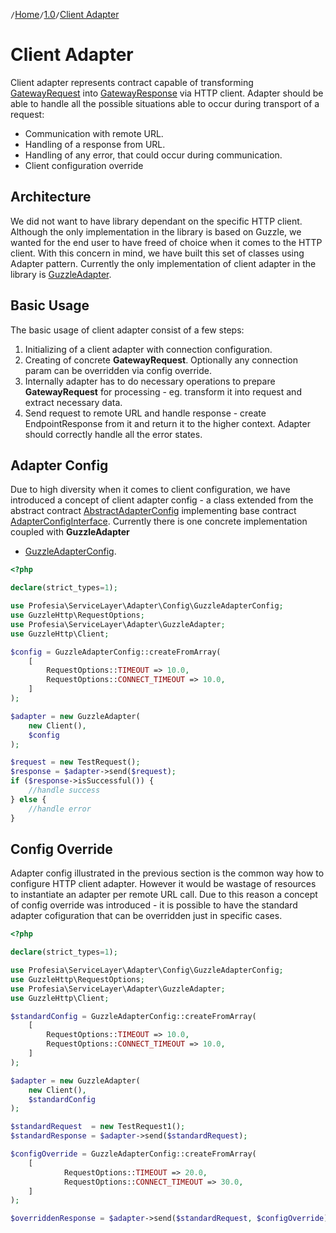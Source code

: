 `/`[Home](/service-layer)`/`[1.0](/service-layer/docs/1.0)`/`[Client Adapter](06-client-adapter.html)

# Client Adapter

Client adapter represents contract capable of
transforming [GatewayRequest](https://github.com/profesia/service-layer/blob/v0.9.0/src/Request/GatewayRequestInterface.php)
into [GatewayResponse](https://github.com/profesia/service-layer/blob/v0.9.0/src/Response/GatewayResponseInterface.php) via HTTP client.
Adapter should be able to handle all the possible situations able to occur during transport of a request:

* Communication with remote URL.
* Handling of a response from URL.
* Handling of any error, that could occur during communication.
* Client configuration override

## Architecture

We did not want to have library dependant on the specific HTTP client. Although the only implementation in the
library is based on Guzzle, we wanted for the end user to have freed of choice when it comes to the HTTP client.
With this concern in mind, we have built this set of classes using Adapter pattern.
Currently the only implementation of client adapter in the library
is [GuzzleAdapter](https://github.com/profesia/service-layer/blob/v0.9.0/src/Adapter/GuzzleAdapter.php).

## Basic Usage

The basic usage of client adapter consist of a few steps:

1. Initializing of a client adapter with connection configuration.
2. Creating of concrete **GatewayRequest**. Optionally any connection param can be overridden via config override.
3. Internally adapter has to do necessary operations to prepare **GatewayRequest** for processing - eg. transform it
   into request and extract necessary data.
4. Send request to remote URL and handle response - create EndpointResponse from it and return it to the higher context.
   Adapter should
   correctly handle all the error states.

## Adapter Config

Due to high diversity when it comes to client configuration, we have introduced a concept of client adapter config -
a class extended from the abstract contract [AbstractAdapterConfig](https://github.com/profesia/service-layer/blob/v0.9.0/src/Adapter/Config/AbstractAdapterConfig.php)
implementing base contract [AdapterConfigInterface](https://github.com/profesia/service-layer/blob/v0.9.0/src/Adapter/Config/AdapterConfigInterface.php).
Currently there is one concrete implementation coupled with **GuzzleAdapter**

- [GuzzleAdapterConfig](https://github.com/profesia/service-layer/blob/v0.9.0/src/Adapter/Config/GuzzleAdapterConfig.php).

```php
<?php

declare(strict_types=1);

use Profesia\ServiceLayer\Adapter\Config\GuzzleAdapterConfig;
use GuzzleHttp\RequestOptions;
use Profesia\ServiceLayer\Adapter\GuzzleAdapter;
use GuzzleHttp\Client;

$config = GuzzleAdapterConfig::createFromArray(
    [
        RequestOptions::TIMEOUT => 10.0,
        RequestOptions::CONNECT_TIMEOUT => 10.0,
    ]
);

$adapter = new GuzzleAdapter(
    new Client(),
    $config
);

$request = new TestRequest();
$response = $adapter->send($request);
if ($response->isSuccessful()) {
    //handle success
} else {
    //handle error
}
```

## Config Override

Adapter config illustrated in the previous section is the common way how to configure HTTP client adapter.
However it would be wastage of resources to instantiate an adapter per remote URL call. Due to this reason
a concept of config override was introduced - it is possible to have the standard adapter cofiguration that
can be overridden just in specific cases.

```php
<?php

declare(strict_types=1);

use Profesia\ServiceLayer\Adapter\Config\GuzzleAdapterConfig;
use GuzzleHttp\RequestOptions;
use Profesia\ServiceLayer\Adapter\GuzzleAdapter;
use GuzzleHttp\Client;

$standardConfig = GuzzleAdapterConfig::createFromArray(
    [
        RequestOptions::TIMEOUT => 10.0,
        RequestOptions::CONNECT_TIMEOUT => 10.0,
    ]
);

$adapter = new GuzzleAdapter(
    new Client(),
    $standardConfig
);

$standardRequest  = new TestRequest1();
$standardResponse = $adapter->send($standardRequest);

$configOverride = GuzzleAdapterConfig::createFromArray(
    [
            RequestOptions::TIMEOUT => 20.0,
            RequestOptions::CONNECT_TIMEOUT => 30.0,    
    ]
);

$overriddenResponse = $adapter->send($standardRequest, $configOverride);
```

